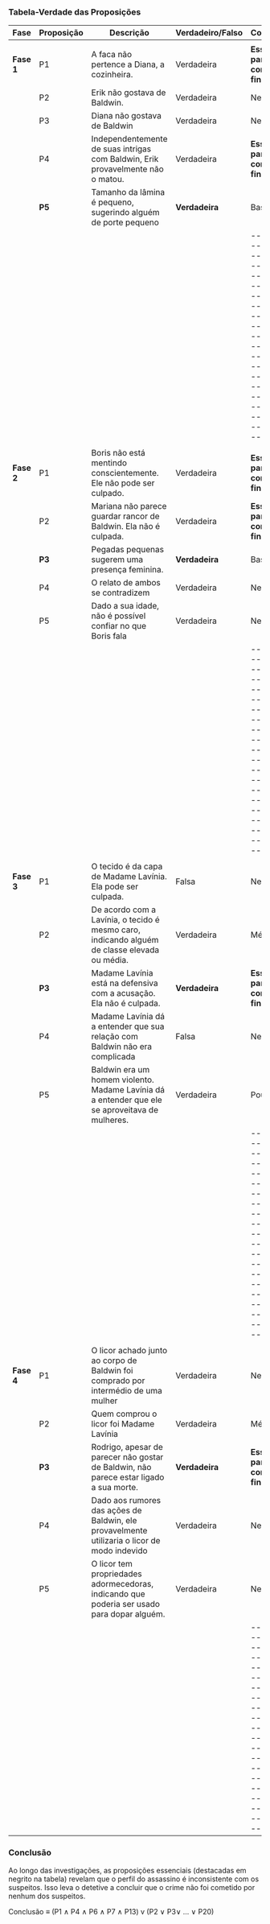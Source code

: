 
### Tabela-Verdade das Proposições

| Fase       | Proposição | Descrição                                                                                        | Verdadeiro/Falso | Contribuição                     
|------------|------------|--------------------------------------------------------------------------------------------------|------------------|--------------------------------------
|            |            |                                                                                                  |                  |
| **Fase 1** | P1         | A faca não pertence a Diana, a cozinheira.                                                       | Verdadeira       | **Essencial para a conclusão final**
|            | P2         | Erik não gostava de Baldwin.                                                                     | Verdadeira       | Nenhuma
|            | P3         | Diana não gostava de Baldwin                                                                     | Verdadeira       | Nenhuma
|            | P4         | Independentemente de suas intrigas com Baldwin, Erik provavelmente não o matou.                  | Verdadeira       | **Essencial para a conclusão final**
|            | **P5**     | Tamanho da lâmina é pequeno, sugerindo alguém de porte pequeno                                   | **Verdadeira**   | Bastante
|            |            |                                                                                                  |                  |---------------------------------------------------------------------------------------------------------------------------------------------------------------------------------------
|            |            |                                                                                                  |                  |
| **Fase 2** | P1         | Boris não está mentindo conscientemente. Ele não pode ser culpado.                               | Verdadeira       | **Essencial para a conclusão final**
|            | P2         | Mariana não parece guardar rancor de Baldwin. Ela não é culpada.                                 | Verdadeira       | **Essencial para a conclusão final**
|            | **P3**     | Pegadas pequenas sugerem uma presença feminina.                                                  | **Verdadeira**   | Bastante
|            | P4         | O relato de ambos se contradizem                                                                 | Verdadeira       | Nenhuma
|            | P5         | Dado a sua idade, não é possível confiar no que Boris fala                                       | Verdadeira       | Nenhuma
|            |            |                                                                                                  |                  |---------------------------------------------------------------------------------------------------------------------------------------------------------------------------------------
|            |            |                                                                                                  |                  |
| **Fase 3** | P1         | O tecido é da capa de Madame Lavínia. Ela pode ser culpada.                                      | Falsa            | Nenhuma                
|            | P2         | De acordo com a Lavínia, o tecido é mesmo caro, indicando alguém de classe elevada ou média.     | Verdadeira       | Médio
|            | **P3**     | Madame Lavínia está na defensiva com a acusação. Ela não é culpada.                              | **Verdadeira**   | **Essencial para a conclusão final**
|            | P4         | Madame Lavínia dá a entender que sua relação com Baldwin não era complicada                      | Falsa            | Nenhuma 
|            | P5         | Baldwin era um homem violento. Madame Lavínia dá a entender que ele se aproveitava de mulheres.  | Verdadeira       | Pouco 
|            |            |                                                                                                  |                  |---------------------------------------------------------------------------------------------------------------------------------------------------------------------------------------
|            |            |                                                                                                  |                  |
| **Fase 4** | P1         | O licor achado junto ao corpo de Baldwin foi comprado por intermédio de uma mulher               | Verdadeira       | Nenhuma     
|            | P2         | Quem comprou o licor foi Madame Lavínia                                                          | Verdadeira       | Médio 
|            | **P3**     | Rodrigo, apesar de parecer não gostar de Baldwin, não parece estar ligado a sua morte.           | **Verdadeira**   | **Essencial para a conclusão final** 
|            | P4         | Dado aos rumores das ações de Baldwin, ele provavelmente utilizaria o licor de modo indevido     | Verdadeira       | Nenhuma
|            | P5         | O licor tem propriedades adormecedoras, indicando que poderia ser usado para dopar alguém.       | Verdadeira       | Nenhuma 
|            |            |                                                                                                  |                  |---------------------------------------------------------------------------------------------------------------------------------------------------------------------------------------

### Conclusão

Ao longo das investigações, as proposições essenciais (destacadas em negrito na tabela) revelam que o perfil do assassino é inconsistente com os suspeitos. Isso leva o detetive a concluir que o crime não foi cometido por nenhum dos suspeitos.

Conclusão ≡ (P1 ∧ P4 ∧ P6 ∧ P7 ∧ P13) v (P2 ∨ P3∨ … ∨ P20)

